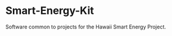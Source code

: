 Smart-Energy-Kit
================

Software common to projects for the Hawaii Smart Energy Project.
